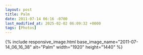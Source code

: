 ```yaml
---
layout: post
title: Palm
date: 2011-07-14 06:16 -0700
last_modified_at: 2025-02-02 06:09:32 +0000
tags: [Photos]
---
```


{% include responsive_image.html base_image_name="2011-07-14_06_16_38" alt="Palm" 
    width="1920" height="1440" %}
